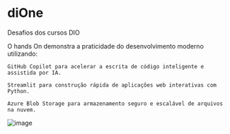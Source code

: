 # diOne
Desafios dos cursos DIO

O hands On demonstra a praticidade do desenvolvimento moderno utilizando:

    GitHub Copilot para acelerar a escrita de código inteligente e assistida por IA.

    Streamlit para construção rápida de aplicações web interativas com Python.

    Azure Blob Storage para armazenamento seguro e escalável de arquivos na nuvem.
![image](https://github.com/user-attachments/assets/7d6ed84a-2881-4a03-9b9c-775a5997832a)
